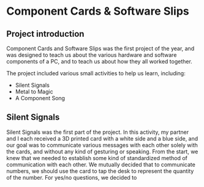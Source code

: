 # Component Cards & Software Slips

## Project introduction

Component Cards and Software Slips was the first project of the year, and was designed to teach us about the various hardware and software components of a PC, and to teach us about how they all worked together. 

The project included various small activities to help us learn, including:
- Silent Signals
- Metal to Magic
- A Component Song

## Silent Signals

Silent Signals was the first part of the project. In this activity, my partner and I each received a 3D printed card with a white side and a blue side, and our goal was to communicate various messages with each other solely with the cards, and without any kind of gesturing or speaking. From the start, we knew that we needed to establish some kind of standardized method of communication with each other. We mutually decided that to communicate numbers, we should use the card to tap the desk to represent the quantity of the number. For yes/no questions, we decided to 